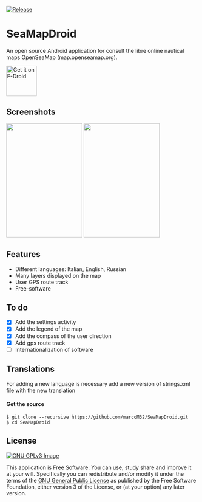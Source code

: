 [![Release](https://img.shields.io/github/release/marcoM32/SeaMapDroid.svg)](https://github.com/marcoM32/SeaMapDroid/releases)

SeaMapDroid
===========
An open source Android  application for consult the libre online nautical maps OpenSeaMap (map.openseamap.org).

[<img src="https://f-droid.org/badge/get-it-on.png"
      alt="Get it on F-Droid"
      height="80">](https://f-droid.org/packages/org.seamapdroid/)

Screenshots
-----------
[<img src="./photo1.jpg" width="200" height="300">](https://github.com/marcoM32/SeaMapDroid/blob/master/photo1.jpg)
[<img src="./photo2.jpg" width="200" height="300">](https://github.com/marcoM32/SeaMapDroid/blob/master/photo2.jpg)

Features
--------
* Different languages: Italian, English, Russian
* Many layers displayed on the map
* User GPS route track
* Free-software

To do
-----
- [X] Add the settings activity
- [X] Add the legend of the map
- [X] Add the compass of the user direction
- [X] Add gps route track
- [ ] Internationalization of software

Translations
------------
For adding a new language is necessary add a new version of strings.xml file with the new translation

#### Get the source

    $ git clone --recursive https://github.com/marcoM32/SeaMapDroid.git
    $ cd SeaMapDroid

License
-------
[![GNU GPLv3 Image](https://www.gnu.org/graphics/gplv3-127x51.png)](http://www.gnu.org/licenses/gpl-3.0.en.html)

This application is Free Software: You can use, study share and improve it at your
will. Specifically you can redistribute and/or modify it under the terms of the
[GNU General Public License](https://www.gnu.org/licenses/gpl.html) as
published by the Free Software Foundation, either version 3 of the License, or
(at your option) any later version.
